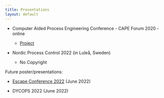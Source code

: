 ```yaml
---
title: Presentations
layout: default
---
```


+ Computer Aided Process Engineering Conference - CAPE Forum 2020 - online
  - [Project](Presentations/2019_cape-forum/cape.md)

+ Nordic Process Control 2022 (in Luleå, Sweden)
  - No Copyright

Future poster/presentations:
+ [Escape Conference 2022](Presentations/2022_Escape_32/) (June 2022)

+ DYCOPS 2022 (June 2022)
